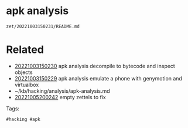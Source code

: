 # apk analysis

` zet/20221003150231/README.md `

# Related

- [20221003150230](/zet/20221003150230/README.md) apk analysis decompile to bytecode and inspect objects
- [20221003150229](/zet/20221003150229/README.md) apk analysis emulate a phone with genymotion and virtualbox
- ~/kb/hacking/analysis/apk-analysis.md
- [20221005200242](/zet/20221005200242/README.md) empty zettels to fix

Tags:

    #hacking #apk 
